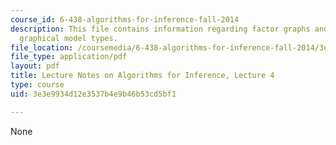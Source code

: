 ```yaml
---
course_id: 6-438-algorithms-for-inference-fall-2014
description: This file contains information regarding factor graphs and comparing
  graphical model types.
file_location: /coursemedia/6-438-algorithms-for-inference-fall-2014/3e3e9934d12e3537b4e9b46b53cd5bf1_MIT6_438F14_Lec4.pdf
file_type: application/pdf
layout: pdf
title: Lecture Notes on Algorithms for Inference, Lecture 4
type: course
uid: 3e3e9934d12e3537b4e9b46b53cd5bf1

---
```

None